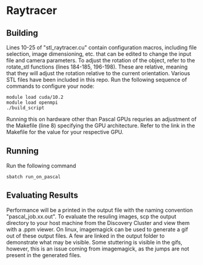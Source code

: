 # Raytracer

## Building
Lines 10-25 of "stl_raytracer.cu" contain configuration macros, including file selection, image dimensioning, etc. that can be edited to change the input file and camera parameters. To adjust the rotation of the object, refer to the rotate_stl functions (lines 184-185, 196-198). These are relative, meaning that they will adjust the rotation relative to the current orientation. Various STL files have been included in this repo.
Run the following sequence of commands to configure your node: 
```
module load cuda/10.2
module load openmpi
./build_script
```
Running this on hardware other than Pascal GPUs requries an adjustment of the Makefile (line 8) specifying the GPU architecture. Refer to the link in the Makefile for the value for your respective GPU.

## Running
Run the following command
```
sbatch run_on_pascal
```

## Evaluating Results
Performance will be a printed in the output file with the naming convention "pascal_job.xx.out". To evaluate the resuling images, scp the output directory to your host machine from the Discovery Cluster and view them with a .ppm viewer. On linux, imagemagick can be used to generate a gif out of these output files. A few are linked in the output folder to demonstrate what may be visible. Some stuttering is visible in the gifs, however, this is an issue coming from imagemagick, as the jumps are not present in the generated files.